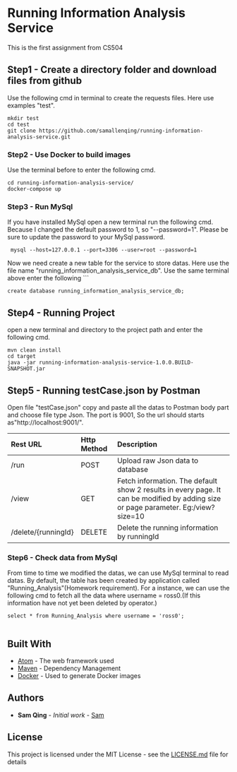 # Running Information Analysis Service

This is the first assignment from CS504

## Step1 - Create a directory folder and download files from github

Use the following cmd in terminal to create the requests files. Here use examples "test".
```
mkdir test
cd test
git clone https://github.com/samallenqing/running-information-analysis-service.git

```

### Step2 - Use Docker to build images

Use the terminal before to enter the following cmd.

```
cd running-information-analysis-service/
docker-compose up
```

### Step3 - Run MySql

If you have installed MySql open a new terminal run the following cmd. Because I changed the default password to 1, so "--password=1". Please be sure to update the password to your MySql password.

```
 mysql --host=127.0.0.1 --port=3306 --user=root --password=1
```
Now we need create a new table for the service to store datas. Here use the file name "running_information_analysis_service_db". Use the same terminal above enter the following ```

```
create database running_information_analysis_service_db;
```
## Step4 - Running Project

open a new terminal and directory to the project path and enter the following cmd.

```
mvn clean install
cd target
java -jar running-information-analysis-service-1.0.0.BUILD-SNAPSHOT.jar 
```

## Step5 - Running testCase.json by Postman

Open file "testCase.json" copy and paste all the datas to Postman body part and choose file type Json. The port is 9001, So the url should starts as"http://localhost:9001/".

| Rest URL|  Http Method     | Description     |
| :------------- | :------------- | :------------- | 
| /run       | POST       | Upload raw Json data to database       | 
| /view       | GET       | Fetch information. The default show 2 results in every page. It can be modified by adding size or page parameter. Eg:/view?size=10       |
| /delete/{runningId}       | DELETE       | Delete the running information by runningId       |

### Step6 - Check data from MySql

From time to time we modified the datas, we can use MySql terminal to read datas. By default, the table has been created by application called "Running_Analysis"(Homework requirement). For a instance, we can use the following cmd to fetch all the data where username = ross0.(If this information have not yet been deleted by operator.)

```
select * from Running_Analysis where username = 'ross0';
 
```

## Built With

* [Atom](https://atom.io/) - The web framework used
* [Maven](https://maven.apache.org/) - Dependency Management
* [Docker](https://www.docker.com/) - Used to generate Docker images

## Authors

* **Sam Qing** - *Initial work* - [Sam](https://github.com/samallenqing)

## License

This project is licensed under the MIT License - see the [LICENSE.md](https://github.com/samallenqing/running-information-analysis-service/blob/master/LICENSE) file for details

